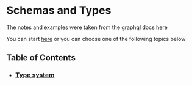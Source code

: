 # Schemas and Types

The notes and examples were taken from the graphql docs [here][docs]

You can start [here][type-system] or you can choose one of the following topics below

## Table of Contents

- ### [Type system][type-system]

[type-system]: ./type-system.md
[docs]: http://graphql.github.io/learn/schema/
